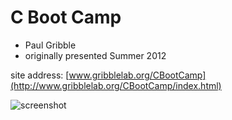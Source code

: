 # C Boot Camp

- Paul Gribble
- originally presented Summer 2012

site address: [www.gribblelab.org/CBootCamp](http://www.gribblelab.org/CBootCamp/index.html)

![screenshot](screenshot_homepage.png)
